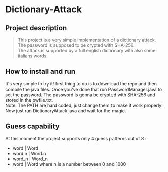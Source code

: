 # Dictionary-Attack
## Project description
>This project is a very simple implementation of a dictionary attack.  
The password is supposed to be crypted with SHA-256.  
The attack is supported by a full english dictionary with also some italians words.
## How to install and run
It's very simple to try it! first thing to do is to download the repo and then compile the java files.
Once you've done that run PasswordManager.java to set the password. The password is gonna be crypted with SHA-256 and stored in the pwfile.txt.  
Note: The PATH are hard coded, just change them to make it work properly!  
Now just run DictionaryAttack.java and wait for the magic.
## Guess capability
At this moment the project supports only 4 guess patterns out of 8 :
- word | Word
- word.n | Word.n
- word_n | Word_n
- word<n> | Word<n>
  where n is a number between 0 and 1000
